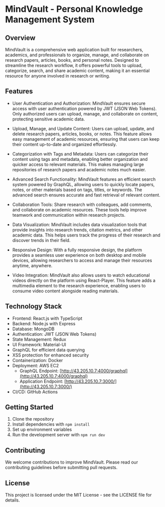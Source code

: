 # MindVault - Personal Knowledge Management System

## Overview

MindVault is a comprehensive web application built for researchers, academics, and professionals to organize, manage, and collaborate on research papers, articles, books, and personal notes. Designed to streamline the research workflow, it offers powerful tools to upload, categorize, search, and share academic content, making it an essential resource for anyone involved in research or writing.

## Features

- User Authentication and Authorization:
MindVault ensures secure access with user authentication powered by JWT (JSON Web Tokens). Only authorized users can upload, manage, and collaborate on content, protecting sensitive academic data.

- Upload, Manage, and Update Content:
Users can upload, update, and delete research papers, articles, books, or notes. This feature allows easy management of academic resources, ensuring that users can keep their content up-to-date and organized effortlessly.

- Categorization with Tags and Metadata:
Users can categorize their content using tags and metadata, enabling better organization and quicker access to relevant materials. This makes managing large repositories of research papers and academic notes much easier.

- Advanced Search Functionality:
MindVault features an efficient search system powered by GraphQL, allowing users to quickly locate papers, notes, or other materials based on tags, titles, or keywords. The advanced search ensures accurate and fast retrieval of relevant content.

- Collaboration Tools:
Share research with colleagues, add comments, and collaborate on academic resources. These tools help improve teamwork and communication within research projects.

- Data Visualization:
MindVault includes data visualization tools that provide insights into research trends, citation metrics, and other academic data. This helps users track the progress of their research and discover trends in their field.

- Responsive Design:
With a fully responsive design, the platform provides a seamless user experience on both desktop and mobile devices, allowing researchers to access and manage their resources anytime, anywhere.

- Video Integration:
MindVault also allows users to watch educational videos directly on the platform using React-Player. This feature adds a multimedia element to the research experience, enabling users to consume video content alongside reading materials.

## Technology Stack

- Frontend: React.js with TypeScript
- Backend: Node.js with Express
- Database: MongoDB
- Authentication: JWT (JSON Web Tokens)
- State Management: Redux
- UI Framework: Material-UI
- GraphQL for efficient data querying
- XSS protection for enhanced security
- Containerization: Docker
- Deployment: AWS EC2
  - GraphQL Endpoint: [http://43.205.10.7:4000/graphql](http://43.205.10.7:4000/graphql)
  - Application Endpoint: [http://43.205.10.7:3000/](http://43.205.10.7:3000/)
- CI/CD: GitHub Actions

## Getting Started

1. Clone the repository
2. Install dependencies with `npm install`
3. Set up environment variables
4. Run the development server with `npm run dev`

## Contributing

We welcome contributions to improve MindVault. Please read our contributing guidelines before submitting pull requests.

## License

This project is licensed under the MIT License - see the LICENSE file for details.
